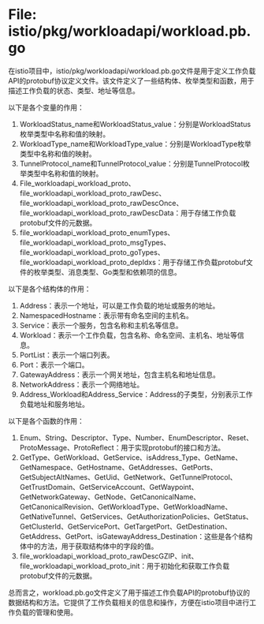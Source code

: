 # File: istio/pkg/workloadapi/workload.pb.go

在istio项目中，istio/pkg/workloadapi/workload.pb.go文件是用于定义工作负载API的protobuf协议定义文件。该文件定义了一些结构体、枚举类型和函数，用于描述工作负载的状态、类型、地址等信息。

以下是各个变量的作用：

1. WorkloadStatus_name和WorkloadStatus_value：分别是WorkloadStatus枚举类型中名称和值的映射。
2. WorkloadType_name和WorkloadType_value：分别是WorkloadType枚举类型中名称和值的映射。
3. TunnelProtocol_name和TunnelProtocol_value：分别是TunnelProtocol枚举类型中名称和值的映射。
4. File_workloadapi_workload_proto、file_workloadapi_workload_proto_rawDesc、file_workloadapi_workload_proto_rawDescOnce、file_workloadapi_workload_proto_rawDescData：用于存储工作负载protobuf文件的元数据。
5. file_workloadapi_workload_proto_enumTypes、file_workloadapi_workload_proto_msgTypes、file_workloadapi_workload_proto_goTypes、file_workloadapi_workload_proto_depIdxs：用于存储工作负载protobuf文件的枚举类型、消息类型、Go类型和依赖项的信息。

以下是各个结构体的作用：

1. Address：表示一个地址，可以是工作负载的地址或服务的地址。
2. NamespacedHostname：表示带有命名空间的主机名。
3. Service：表示一个服务，包含名称和主机名等信息。
4. Workload：表示一个工作负载，包含名称、命名空间、主机名、地址等信息。
5. PortList：表示一个端口列表。
6. Port：表示一个端口。
7. GatewayAddress：表示一个网关地址，包含主机名和地址信息。
8. NetworkAddress：表示一个网络地址。
9. Address_Workload和Address_Service：Address的子类型，分别表示工作负载地址和服务地址。

以下是各个函数的作用：

1. Enum、String、Descriptor、Type、Number、EnumDescriptor、Reset、ProtoMessage、ProtoReflect：用于实现protobuf的接口和方法。
2. GetType、GetWorkload、GetService、isAddress_Type、GetName、GetNamespace、GetHostname、GetAddresses、GetPorts、GetSubjectAltNames、GetUid、GetNetwork、GetTunnelProtocol、GetTrustDomain、GetServiceAccount、GetWaypoint、GetNetworkGateway、GetNode、GetCanonicalName、GetCanonicalRevision、GetWorkloadType、GetWorkloadName、GetNativeTunnel、GetServices、GetAuthorizationPolicies、GetStatus、GetClusterId、GetServicePort、GetTargetPort、GetDestination、GetAddress、GetPort、isGatewayAddress_Destination：这些是各个结构体中的方法，用于获取结构体中的字段的值。
3. file_workloadapi_workload_proto_rawDescGZIP、init、file_workloadapi_workload_proto_init：用于初始化和获取工作负载protobuf文件的元数据。

总而言之，workload.pb.go文件定义了用于描述工作负载API的protobuf协议的数据结构和方法。它提供了工作负载相关的信息和操作，方便在istio项目中进行工作负载的管理和使用。

